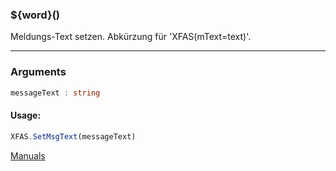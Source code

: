 ﻿### ${word}()
Meldungs-Text setzen. Abkürzung für 'XFAS(mText=text)'.

----

### Arguments
```ts
messageText : string
```
#### Usage:
```ts
XFAS.SetMsgText(messageText)
```

[Manuals](https://manuals.opacc.ch/docs/doku2401/F-Script/ScriptBlockFunc.XFAS.SetMsgText.html)
